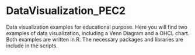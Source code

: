 # DataVisualization_PEC2
Data visualization examples for educational purpose.
Here you will find two examples of data visualization, including a Venn Diagram and a OHCL chart.
Both examples are written in R. The necessary packages and libraries are include in the scripts.
